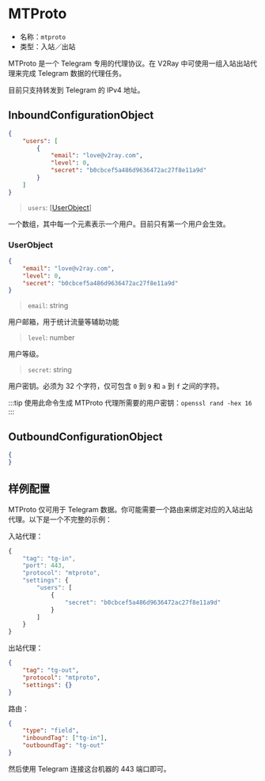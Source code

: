 # MTProto

* 名称：`mtproto`
* 类型：入站／出站

MTProto 是一个 Telegram 专用的代理协议。在 V2Ray 中可使用一组入站出站代理来完成 Telegram 数据的代理任务。

目前只支持转发到 Telegram 的 IPv4 地址。

## InboundConfigurationObject

```json
{
    "users": [
        {
            "email": "love@v2ray.com",
            "level": 0,
            "secret": "b0cbcef5a486d9636472ac27f8e11a9d"
        }
    ]
}
```

> `users`: \[[UserObject](#userobject)\]

一个数组，其中每一个元素表示一个用户。目前只有第一个用户会生效。

### UserObject

```json
{
    "email": "love@v2ray.com",
    "level": 0,
    "secret": "b0cbcef5a486d9636472ac27f8e11a9d"
}
```

> `email`: string

用户邮箱，用于统计流量等辅助功能

> `level`: number

用户等级。

> `secret`: string

用户密钥。必须为 32 个字符，仅可包含 `0` 到 `9` 和 `a` 到 `f` 之间的字符。

:::tip
使用此命令生成 MTProto 代理所需要的用户密钥：`openssl rand -hex 16`
:::

## OutboundConfigurationObject

```json
{
}
```

## 样例配置

MTProto 仅可用于 Telegram 数据。你可能需要一个路由来绑定对应的入站出站代理。以下是一个不完整的示例：

入站代理：

```javascript
{
    "tag": "tg-in",
    "port": 443,
    "protocol": "mtproto",
    "settings": {
        "users": [
            {
                "secret": "b0cbcef5a486d9636472ac27f8e11a9d"
            }
        ]
    }
}
```

出站代理：

```json
{
    "tag": "tg-out",
    "protocol": "mtproto",
    "settings": {}
}
```

路由：

```json
{
    "type": "field",
    "inboundTag": ["tg-in"],
    "outboundTag": "tg-out"
}
```

然后使用 Telegram 连接这台机器的 443 端口即可。
